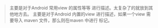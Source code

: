 > 主要是对于Android 常用view 的属性等等 进行描述。太复杂了的就放到其他地方去。
> 主要是对于Android 内置的view 进行描述，如果一个view 需要导入 maven 文件，那么则在maven 中进行 标记。